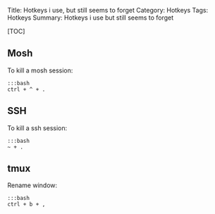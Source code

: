 Title: Hotkeys i use, but still seems to forget
Category: Hotkeys
Tags: Hotkeys
Summary: Hotkeys i use but still seems to forget

[TOC]

## Mosh
To kill a mosh session:

    :::bash
    ctrl + ^ + .

## SSH
To kill a ssh session:

    :::bash
    ~ + .

## tmux
Rename window:

    :::bash
    ctrl + b + ,
